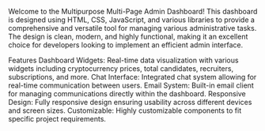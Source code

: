 Welcome to the Multipurpose Multi-Page Admin Dashboard! This dashboard is designed using HTML, CSS, JavaScript, and various libraries to provide a comprehensive and versatile tool for managing various administrative tasks. The design is clean, modern, and highly functional, making it an excellent choice for developers looking to implement an efficient admin interface.

Features
Dashboard Widgets: Real-time data visualization with various widgets including cryptocurrency prices, total candidates, recruiters, subscriptions, and more.
Chat Interface: Integrated chat system allowing for real-time communication between users.
Email System: Built-in email client for managing communications directly within the dashboard.
Responsive Design: Fully responsive design ensuring usability across different devices and screen sizes.
Customizable: Highly customizable components to fit specific project requirements.
